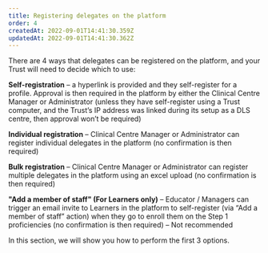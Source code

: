 ```yaml
---
title: Registering delegates on the platform
order: 4
createdAt: 2022-09-01T14:41:30.359Z
updatedAt: 2022-09-01T14:41:30.362Z
---
```

There are 4 ways that delegates can be registered on the platform, and your Trust will need to decide which to use:​

**Self-registration** – a hyperlink is provided and they self-register for a profile. Approval is then required in the platform by either the Clinical Centre Manager or Administrator (unless they have self-register using a Trust computer, and the Trust’s IP address was linked during its setup as a DLS centre, then approval won’t be required)​

**Individual registration** – Clinical Centre Manager or Administrator can register individual delegates in the platform (no confirmation is then required)​

**Bulk registration** – Clinical Centre Manager or Administrator can register multiple delegates in the platform using an excel upload (no confirmation is then required)​

**"Add a member of staff" (For Learners only)** – Educator / Managers can trigger an email invite  to Learners in the platform to self-register (via “Add a member of staff” action) when they go to enroll them on the Step 1 proficiencies (no confirmation is then required) – Not recommended​

In this section, we will show you how to perform the first 3 options. ​
